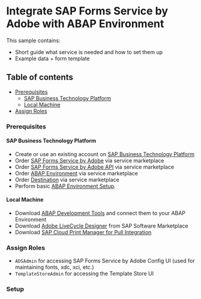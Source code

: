 # Integrate SAP Forms Service by Adobe with ABAP Environment

This sample contains:
- Short guide what service is needed and how to set them up
- Example data + form template

## Table of contents

+ [Prerequisites](#prerequisites)
    - [SAP Business Technology Platform](#sap-business-technology-platform)
    - [Local Machine](#local-machine)
+ [Assign Roles](#assign-roles)

### Prerequisites
#### SAP Business Technology Platform
- Create or use an existing account on [SAP Business Technology Platform](https://www.sap.com/germany/products/business-technology-platform.html)
- Order [SAP Forms Service by Adobe](https://discovery-center.cloud.sap/serviceCatalog/forms-service-by-adobe?region=all) via service marketplace
- Order [SAP Forms Service by Adobe API](https://discovery-center.cloud.sap/serviceCatalog/forms-service-by-adobe?region=all) via service marketplace
- Order [ABAP Environment](https://discovery-center.cloud.sap/serviceCatalog/abap-environment?region=all) via service marketplace
- Order [Destination](https://discovery-center.cloud.sap/serviceCatalog/destination?service_plan=lite&region=all&licenseModel=cpea) via service marketplace
- Perform basic [ABAP Environment Setup](https://help.sap.com/docs/BTP/65de2977205c403bbc107264b8eccf4b/a999fac2a578468ea0e4e320c82145ce.html).

#### Local Machine
- Download [ABAP Development Tools](https://tools.hana.ondemand.com/#abap) and connect them to your ABAP Environment
- Download [Adobe LiveCycle Designer](https://launchpad.support.sap.com/#/softwarecenter/template/products/_APP=00200682500000001943&_EVENT=NEXT&HEADER=Y&FUNCTIONBAR=Y&EVENT=TREE&NE=NAVIGATE&ENR=73554900100800002751&V=MAINT&TA=ACTUAL/ADOBE%20LIVECYCLE%20DESIGNER) from SAP Software Marketplace
- Download [SAP Cloud Print Manager for Pull Integration](https://launchpad.support.sap.com/#/softwarecenter/template/products/%20_APP=00200682500000001943&_EVENT=DISPHIER&HEADER=Y&FUNCTIONBAR=N&EVENT=TREE&NE=NAVIGATE&ENR=73555000100100001346&V=MAINT&TA=ACTUAL&PAGE=SEARCH/SAP%20CLOUD%20PRINT%20MANAGER)

### Assign Roles
- `ADSAdmin` for accessing SAP Forms Service by Adobe Config UI (used for maintaining fonts, xdc, xci, etc.)
- `TemplateStoreAdmin` for accessing the Template Store UI

### Setup
#### 
